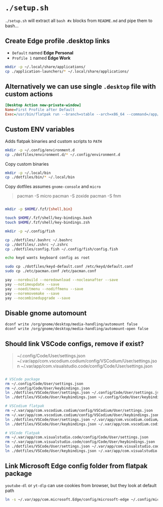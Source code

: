 # `./setup.sh`

`./setup.sh` will extract all `bash #x` blocks from `README.md` and pipe them to bash...

## Create Edge profile .desktop links

- `Default` named **Edge Personal**
- `Profile 1` named **Edge Work**

```bash #x
mkdir -p ~/.local/share/applications/
cp ./application-launchers/* ~/.local/share/applications/
```


## Alternatively we can use single `.desktop` file  with custom actions
```ini
[Desktop Action new-private-window]
Name=First Profile after Default
Exec=/usr/bin/flatpak run --branch=stable --arch=x86_64 --command=/app/bin/edge com.microsoft.Edge --profile-directory="CUSTOM PROFILE DIR
```
## Custom ENV variables

Adds flatpak binaries and custom scripts to `PATH`

```bash #x
mkdir -p ~/.config/environment.d
cp ./dotfiles/environment.d/* ~/.config/environment.d
```

Copy custom binaries 

```bash #x
mkdir -p ~/.local/bin
cp ./dotfiles/bin/* ~/.local/bin
```

Copy dotfiles assumes `gnome-console` and `micro`

>   pacman -S micro 
>   pacman -S zoxide
>   pacman -S fnm


```bash #x

mkdir -p $HOME/.fzf/{shell,bin}

touch $HOME/.fzf/shell/key-bindings.bash
touch $HOME/.fzf/shell/key-bindings.zsh

mkdir -p ~/.config/fish

cp ./dotfiles/.bashrc ~/.bashrc
cp ./dotfiles/.zshrc ~/.zshrc
cp ./dotfiles/config.fish ~/.config/fish/config.fish

echo keyd wants keyboard config as root

sudo cp ./dotfiles/keyd-default.conf /etc/keyd/default.conf
sudo cp ./etc/pacman.conf /etc/pacman.conf

yay --norebuild --noredownload --nocleanafter --save
yay --notimeupdate --save
yay --noeditmenu --nodiffmenu --save
yay --noremovemake --save
yay --nocombinedupgrade --save

```


## Disable gnome automount

```bash #x
dconf write /org/gnome/desktop/media-handling/automount false
dconf write /org/gnome/desktop/media-handling/automount-open false
```

## Should link VSCode configs, remove if exist?

> ~/.config/Code/User/settings.json
> ~/.var/app/com.vscodium.codium/config/VSCodium/User/settings.json
> ~/.var/app/com.visualstudio.code/config/Code/User/settings.json

```bash

# VSCode package 
rm ~/.config/Code/User/settings.json
rm ~/.config/Code/User/keybindings.json
ln ./dotfiles/VSCode/User/settings.json ~/.config/Code/User/settings.json
ln ./dotfiles/VSCode/User/keybindings.json ~/.config/Code/User/keybindings.json

# VSCodium flatpak 
rm ~/.var/app/com.vscodium.codium/config/VSCodium/User/settings.json
rm ~/.var/app/com.vscodium.codium/config/VSCodium/User/keybindings.json
ln ./dotfiles/VSCode/User/settings.json ~/.var/app/com.vscodium.codium/config/VSCodium/User/settings.json
ln ./dotfiles/VSCode/User/keybindings.json ~/.var/app/com.vscodium.codium/config/VSCodium/User/keybindings.json

# VSCode flatpak 
rm ~/.var/app/com.visualstudio.code/config/Code/User/settings.json
rm ~/.var/app/com.visualstudio.code/config/Code/User/keybindings.json
ln ./dotfiles/VSCode/User/settings.json ~/.var/app/com.visualstudio.code/config/Code/User/settings.json
ln ./dotfiles/VSCode/User/keybindings.json ~/.var/app/com.visualstudio.code/config/Code/User/keybindings.json

```


## Link Microsoft Edge config folder from flatpak package

`youtube-dl` or `yt-dlp` can use cookies from browser, but they look at default path

```bash
ln -s ~/.var/app/com.microsoft.Edge/config/microsoft-edge ~/.config/microsoft-edge
```